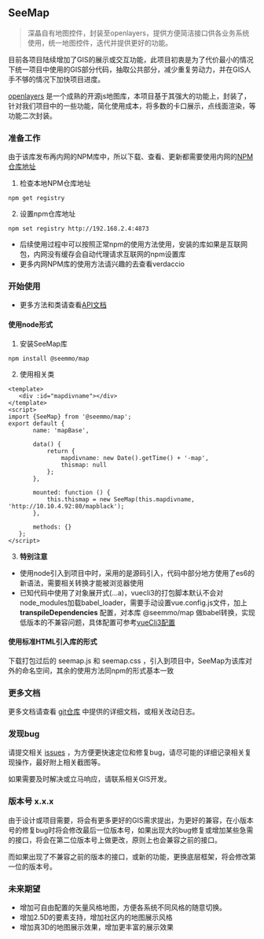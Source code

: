 ## SeeMap

> 深瞐自有地图控件，封装至openlayers，提供方便简洁接口供各业务系统使用，统一地图控件，迭代并提供更好的功能。

目前各项目陆续增加了GIS的展示或交互功能，此项目初衷是为了代价最小的情况下统一项目中使用的GIS部分代码，抽取公共部分，减少重复劳动力，并在GIS人手不够的情况下加快项目进度。

[openlayers](http://openlayers.org/) 是一个成熟的开源js地图库，本项目基于其强大的功能上，封装了，针对我们项目中的一些功能，简化使用成本，将多数的卡口展示，点线面渲染，等功能二次封装。

### 准备工作

由于该库发布再内网的NPM库中，所以下载、查看、更新都需要使用内网的[NPM仓库地址](http://192.168.2.4:4873)

 1. 检查本地NPM仓库地址
```
npm get registry
```

 2. 设置npm仓库地址
 ```
 npm set registry http://192.168.2.4:4873
 ```

 - 后续使用过程中可以按照正常npm的使用方法使用，安装的库如果是互联网包，内网没有缓存会自动代理请求互联网的npm设置库
 - 更多内网NPM库的使用方法请兴趣的去查看verdaccio

### 开始使用

- 更多方法和类请查看[API文档](http://192.168.2.4:8181/docs/seemap)

#### 使用node形式

 1. 安装SeeMap库
 ```
 npm install @seemmo/map
 ```

 2. 使用相关类
 ```
 <template>
    <div :id="mapdivname"></div>
</template>
<script>
 import {SeeMap} from '@seemmo/map';
 export default {
        name: 'mapBase',

        data() {
            return {
                mapdivname: new Date().getTime() + '-map',
                thismap: null
            };
        },

        mounted: function () {
            this.thismap = new SeeMap(this.mapdivname, 'http://10.10.4.92:80/mapblack');
        },

        methods: {}
    };
</script>
 ```

 3. **特别注意**
  * 使用node引入到项目中时，采用的是源码引入，代码中部分地方使用了es6的新语法，需要相关转换才能被浏览器使用
  * 已知代码中使用了对象展开式(...a)，vuecli3的打包脚本默认不会对node_modules加载babel_loader，需要手动设置vue.config.js文件，加上 **transpileDependencies** 配置，对本库 @seemmo/map 做babel转换，实现低版本的不兼容问题，具体配置可参考[vueCli3配置](https://cli.vuejs.org/zh/config/#transpiledependencies)


#### 使用标准HTML引入库的形式

下载打包过后的 seemap.js 和 seemap.css ，引入到项目中，SeeMap为该库对外的命名空间，其余的使用方法同npm的形式基本一致

### 更多文档

更多文档请查看 [git仓库](http://192.168.2.3/dev/saas/gis/seemap) 中提供的详细文档，或相关改动日志。

### 发现bug

请提交相关 [issues](http://192.168.2.3/dev/saas/gis/seemap/issues) ，为方便更快速定位和修复bug，请尽可能的详细记录相关复现操作，最好附上相关截图等。

如果需要及时解决或立马响应，请联系相关GIS开发。

### 版本号 x.x.x

由于设计或项目需要，将会有更多更好的GIS需求提出，为更好的兼容，在小版本号的修复bug时将会修改最后一位版本号，如果出现大的bug修复或增加某些急需的接口，将会在第二位版本号上做更改，原则上也会兼容之前的接口。

而如果出现了不兼容之前的版本的接口，或新的功能，更换底层框架，将会修改第一位的版本号。

### 未来期望

 - 增加可自由配置的矢量风格地图，方便各系统不同风格的随意切换。
 - 增加2.5D的要素支持，增加社区内的地图展示风格
 - 增加真3D的地图展示效果，增加更丰富的展示效果
